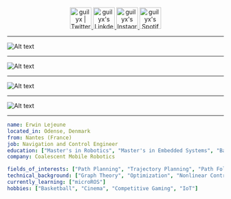 <p align="center">
<br/>
<a href="https://twitter.com/becausejustyn">
  <img alt="guilyx | Twitter" width="50px" src="https://user-images.githubusercontent.com/43545812/144034996-602b144a-16e1-41cc-99e7-c6040b20dcaf.png"/>
</a>
<a href="https://www.linkedin.com/in/justyn-rodrigues-6b2612231">
  <img alt="guilyx's LinkdeIN" width="50px" src="https://user-images.githubusercontent.com/43545812/144035037-0f415fc7-9f96-4517-a370-ccc6e78a714b.png" />
</a>
<a href="https://www.instagram.com/becausejustyn1">
  <img alt="guilyx's Instagram" width="50px" src="https://user-images.githubusercontent.com/43545812/144035088-0dfb165f-8fe0-4d13-896c-876c29d2b128.png" />
</a>
<a href="https://open.spotify.com/user/b7iflt2s6um28zx952r2rp1q9?si=zZFn6uAGRLyoU02lsG50GA">
  <img alt="guilyx's Spotify" width="50px" src="https://user-images.githubusercontent.com/43545812/144035120-1ad5169b-91c7-4078-bef9-6a82c733f373.png" />
</a>
</p>

***

![Alt text](https://spotify-recently-played-readme.vercel.app/api?user=b7iflt2s6um28zx952r2rp1q9)

***

![Alt text](https://spotify-recently-played-readme.vercel.app/api?user=b7iflt2s6um28zx952r2rp1q9&unique={true|1|on|yes})

***

![Alt text](https://spotify-recently-played-readme.vercel.app/api?user=b7iflt2s6um28zx952r2rp1q9&count={10})

***

![Alt text](https://spotify-recently-played-readme.vercel.app/api?user=b7iflt2s6um28zx952r2rp1q9&count={count})

***

```yaml
name: Erwin Lejeune
located_in: Odense, Denmark
from: Nantes (France)
job: Navigation and Control Engineer
education: ["Master's in Robotics", "Master's in Embedded Systems", "Bachelor's in Electronics"]
company: Coalescent Mobile Robotics

fields_of_interests: ["Path Planning", "Trajectory Planning", "Path Following", "Behaviour Planning", "Localization", "Sensor Fusion", "Embedded Systems"]
technical_background: ["Graph Theory", "Optimization", "Nonlinear Control", "Real-Time Systems", "Automated Planning"]
currently_learning: ["microROS"]
hobbies: ["Basketball", "Cinema", "Competitive Gaming", "IoT"]
```
